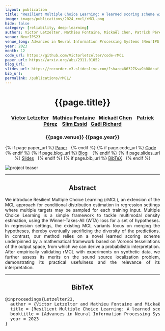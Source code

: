 ```yaml
---
layout: publication
title: "Resilient Multiple Choice Learning: A learned scoring scheme with application to audio scene analysis"
image: images/publications/2024_rmcl/rMCL.png
hide: false
category: [reliability, deep-learning]
authors: Victor Letzelter, Mathieu Fontaine, Mickaël Chen, Patrick Pérez, Slim Essid, and Gaël Richard
venue: NeurIPS23
venue_long: Advances in Neural Information Processing Systems (NeurIPS 2023)
year: 2023
month: 12
code_url: https://github.com/Victorletzelter/code-rMCL
paper_url: https://arxiv.org/abs/2311.01052
blog_url:
slides_url: https://recorder-v3.slideslive.com/?share=86327&s=9b08dcaf-9905-4f10-a399-f6aa4aee047f
bib_url:
permalink: /publications/rMCL/
---
```


<h1 align="center"> {{page.title}} </h1>
<!-- Simple call of authors -->
<!-- <h3 align="center"> {{page.authors}} </h3> -->
<!-- Alternatively you can add links to author pages -->
<h3 align="center">  <a href="https://victorletzelter.github.io">Victor Letzelter</a>&nbsp;&nbsp; <a href="https://matfontaine.github.io/">Mathieu Fontaine</a>&nbsp;&nbsp; <a href="https://sites.google.com/view/mickaelchen/home">Mickaël Chen</a> &nbsp;&nbsp;  <a href="https://ptrckprz.github.io/">Patrick Pérez</a> &nbsp;&nbsp; <a href="https://perso.telecom-paristech.fr/essid/">Slim Essid</a>&nbsp;&nbsp; <a href="https://www.telecom-paris.fr/gael-richard">Gaël Richard</a></h3>


<h3 align="center"> {{page.venue}} {{page.year}} </h3>

<div align="center">
  <p>
    {% if page.paper_url %}
    <a href="{{ page.paper_url }}"><i class="far fa-file-pdf"></i> Paper</a>&nbsp;&nbsp;
    {% endif %}
    {% if page.code_url %}
    <a href="{{ page.code_url }}"><i class="fab fa-github"></i> Code</a> &nbsp;&nbsp;
    {% endif %}
    {% if page.blog_url %}
    <a href="{{ page.blog_url }}"><i class="fab fa-blogger"></i> Blog</a> &nbsp;&nbsp;
    {% endif %}
    {% if page.slides_url %}
    <a href="{{ page.slides_url }}"><i class="far fa-file-pdf"></i> Slides</a>&nbsp;&nbsp;
    {% endif %}
    {% if page.bib_url %}
    <a href="{{ page.bib_url}}"><i class="far fa-file-alt"></i> BibTeX</a>&nbsp;&nbsp;
    {% endif %}
  </p>
</div>

<div class="publication-teaser">
    <img src="../../{{ page.image }}" alt="project teaser"/>
</div>


<hr>

<h2  align="center"> Abstract</h2>

<p align="justify">We introduce Resilient Multiple Choice Learning (rMCL), an extension of the MCL approach for conditional distribution estimation in regression settings where multiple targets may be sampled for each training input. Multiple Choice Learning is a simple framework to tackle multimodal density estimation, using the Winner-Takes-All (WTA) loss for a set of hypotheses. In regression settings, the existing MCL variants focus on merging the hypotheses, thereby eventually sacrificing the diversity of the predictions. In contrast, our method relies on a novel learned scoring scheme underpinned by a mathematical framework based on Voronoi tessellations of the output space, from which we can derive a probabilistic interpretation. After empirically validating rMCL with experiments on synthetic data, we further assess its merits on the sound source localization problem, demonstrating its practical usefulness and the relevance of its interpretation.</p>


<hr>


<h2  align="center">BibTeX</h2>
<left>
  <pre class="bibtex-box">
@inproceedings{Letzelter23,
  author = {Victor Letzelter and Mathieu Fontaine and Mickaël Chen and Patrick Pérez and Gael Richard and Slim Essid},
  title = {Resilient Multiple Choice Learning: A learned scoring scheme with application to audio scene analysis},
  booktitle = {Advances in Neural Information Processing Systems},
  year = 2023
}</pre>
</left>

<br>
